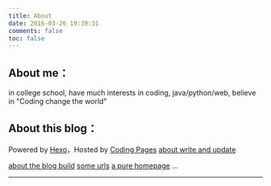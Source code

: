 ```yaml
---
title: About
date: 2016-03-26 19:39:31
comments: false
toc: false
---
```


## About me：

in college school,
have much interests in coding,
java/python/web,
believe in "Coding change the world"

## About this blog：

Powered by [Hexo](https://hexo.io/)，Hosted by [Coding Pages](https://coding.net/pages/)
[about write and update](https://artin.coding.me/2016/05/21/20160521usehexo-with-webide/)

[about the blog build](https://artin.coding.me/build)
[some urls](https://artin.coding.me/urls)
[a pure homepage](https://artin.coding.me/home)
...

---
